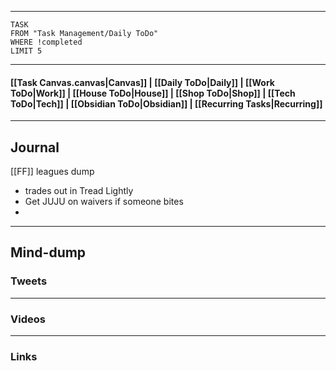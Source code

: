 
---
```dataview
TASK
FROM "Task Management/Daily ToDo"
WHERE !completed
LIMIT 5
```
---

#### [[Task Canvas.canvas|Canvas]] | [[Daily ToDo|Daily]] | [[Work ToDo|Work]] |  [[House ToDo|House]] |  [[Shop ToDo|Shop]] | [[Tech ToDo|Tech]] | [[Obsidian ToDo|Obsidian]] | [[Recurring Tasks|Recurring]] 
---
## Journal

[[FF]] leagues dump
- trades out in Tread Lightly
- Get JUJU on waivers if someone bites
- 

---
## Mind-dump

### Tweets

---
### Videos

---
### Links 
